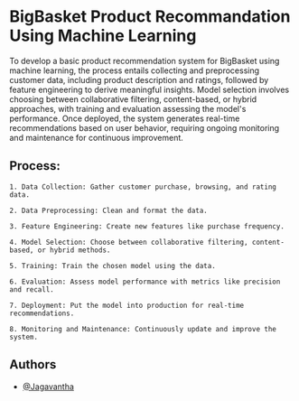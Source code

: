 # BigBasket Product Recommandation Using Machine Learning

To develop a basic product recommendation system for BigBasket using machine learning, the process entails collecting and preprocessing customer data, including product description and ratings, followed by feature engineering to derive meaningful insights. Model selection involves choosing between collaborative filtering, content-based, or hybrid approaches, with training and evaluation assessing the model's performance. Once deployed, the system generates real-time recommendations based on user behavior, requiring ongoing monitoring and maintenance for continuous improvement.



## Process:

    1. Data Collection: Gather customer purchase, browsing, and rating data.

    2. Data Preprocessing: Clean and format the data.
    
    3. Feature Engineering: Create new features like purchase frequency.

    4. Model Selection: Choose between collaborative filtering, content-based, or hybrid methods.

    5. Training: Train the chosen model using the data.

    6. Evaluation: Assess model performance with metrics like precision and recall.

    7. Deployment: Put the model into production for real-time recommendations.

    8. Monitoring and Maintenance: Continuously update and improve the system.
## Authors

- [@Jagavantha](https://www.github.com/Jaga0001)

